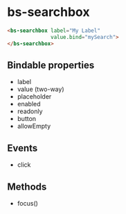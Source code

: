 # bs-searchbox

```html
<bs-searchbox label="My Label"
              value.bind="mySearch">
</bs-searchbox>
```

## Bindable properties

- label
- value (two-way)
- placeholder
- enabled
- readonly
- button
- allowEmpty

## Events

- click

## Methods

- focus()